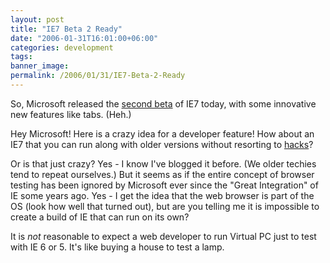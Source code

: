 ```yaml
---
layout: post
title: "IE7 Beta 2 Ready"
date: "2006-01-31T16:01:00+06:00"
categories: development 
tags: 
banner_image: 
permalink: /2006/01/31/IE7-Beta-2-Ready
---
```


So, Microsoft released the <a href="http://www.microsoft.com/windows/IE/ie7/ie7betaredirect.mspx">second beta</a> of IE7 today, with some innovative new features like tabs. (Heh.) 

Hey Microsoft! Here is a crazy idea for a developer feature! How about an IE7 that you can run along with older versions without resorting to <a href="http://www.dotnetjunkies.com/WebLog/daveadamson/archive/2005/09/10/132462.aspx">hacks</a>?

Or is that just crazy? Yes - I know I've blogged it before. (We older techies tend to repeat ourselves.) But it seems as if the entire concept of browser testing has been ignored by Microsoft ever since the "Great Integration" of IE some years ago. Yes - I get the idea that the web browser is part of the OS (look how well that turned out), but are you telling me it is impossible to create a build of IE that can run on its own?

It is <i>not</i> reasonable to expect a web developer to run Virtual PC just to test with IE 6 or 5. It's like buying a house to test a lamp.
